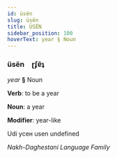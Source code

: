 ```yaml
---
id: üsën
slug: üsën
title: ÜSËN
sidebar_position: 100
hoverText: year § Noun
---
```


### üsën&emsp;<span kind="abugida">ɽʄɐ̃ʇ</span>

*year* **§** Noun

**Verb**: to be a year

**Noun**: a year

**Modifier**: year-like

Udi усен usen undefined

*Nakh-Daghestani Language Family*